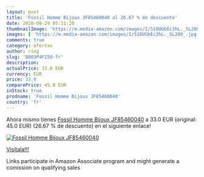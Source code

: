 ```yaml
---
layout: post
title: 'Fossil Homme Bijoux JF85460040 al 26.67 % de descuento'
date: 2020-08-29 05:11:28
thumbnailImage: 'https://m.media-amazon.com/images/I/510UGbEc3hL._SL200_.jpg'
images: [ 'https://m.media-amazon.com/images/I/510UGbEc3hL._SL200_.jpg' ]
comments: true
category: ofertas
author: ring
slug: 'B003P4FI50-fr'
description:
actualPrice: 33.0 EUR
currency: EUR
price: 33.0
comparePrice: 45.0 EUR
inStock: true
prodname: 'Fossil Homme Bijoux JF85460040'
country: 'fr'
---
```


Ahora mismo tienes [Fossil Homme Bijoux JF85460040](https://www.amazon.fr/dp/B003P4FI50/?tag=tolees0d-21) a 33.0 EUR (original: 45.0 EUR) (26.67 %  de descuento) en el siguiente enlace!

[![Fossil Homme Bijoux JF85460040](https://m.media-amazon.com/images/I/510UGbEc3hL._SL200_.jpg)](https://www.amazon.fr/dp/B003P4FI50/?tag=tolees0d-21)

[Visítala!!!](https://www.amazon.fr/dp/B003P4FI50/?tag=tolees0d-21)

Links participate in Amazon Associate program and might generate a comission on qualifying sales

